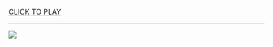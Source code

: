 
<a href="https://premium76.site?title=slop_unblocked_games&ref=13M">CLICK TO PLAY</a></h3>
<hr>

<a href="https://premium76.site?title=slop_unblocked_games&ref=13M"><img src="https://clearcache.store/games.png"></a>


